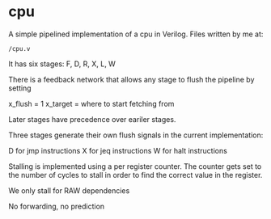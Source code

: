 # cpu

A simple pipelined implementation of a cpu in Verilog.
Files written by me at:
```
/cpu.v
```

It has six stages: F, D, R, X, L, W

There is a feedback network that allows any stage
to flush the pipeline by setting

   x_flush = 1
   x_target = where to start fetching from

Later stages have precedence over eariler stages.

Three stages generate their own flush signals in the current implementation:

   D for jmp instructions
   X for jeq instructions
   W for halt instructions

Stalling is implemented using a per register counter. The counter
gets set to the number of cycles to stall in order to find the correct
value in the register.

We only stall for RAW dependencies

No forwarding, no prediction
